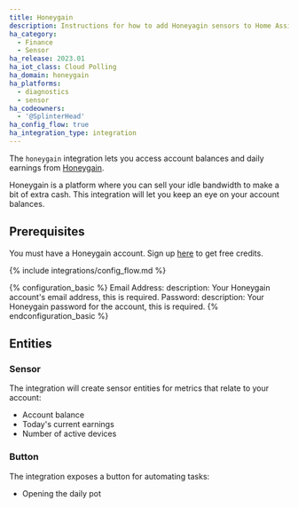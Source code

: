 ```yaml
---
title: Honeygain
description: Instructions for how to add Honeyagin sensors to Home Assistant.
ha_category:
  - Finance
  - Sensor
ha_release: 2023.01
ha_iot_class: Cloud Polling
ha_domain: honeygain
ha_platforms:
  - diagnostics
  - sensor
ha_codeowners:
  - '@SplinterHead'
ha_config_flow: true
ha_integration_type: integration
---
```


The `honeygain` integration lets you access account balances and daily earnings from [Honeygain](https://www.honeygain.com/).

Honeygain is a platform where you can sell your idle bandwidth to make a bit of extra cash. This integration will let you keep an eye on your account balances.

## Prerequisites

You must have a Honeygain account. Sign up [here](https://r.honeygain.me/LEWISF7B55) to get free credits.

{% include integrations/config_flow.md %}

{% configuration_basic %}
Email Address:
  description: Your Honeygain account's email address, this is required.
Password:
  description: Your Honeygain password for the account, this is required.
{% endconfiguration_basic %}

## Entities

### Sensor

The integration will create sensor entities for metrics that relate to your account:

- Account balance
- Today's current earnings
- Number of active devices

### Button

The integration exposes a button for automating tasks:

- Opening the daily pot
